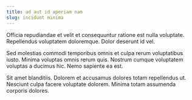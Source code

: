```yaml
---
title: ad aut id aperiam nam
slug: incidunt minima
---
```


Officia repudiandae et velit et consequuntur ratione est nulla voluptate. Repellendus voluptatem doloremque. Dolor deserunt id vel.

Sed molestias commodi temporibus omnis et culpa rerum voluptatibus iusto. Minima voluptas omnis rerum quis. Nostrum cumque voluptatem voluptas a ducimus hic. Nemo sapiente ea est.

Sit amet blanditiis. Dolorem et accusamus dolores totam repellendus ut. Nesciunt culpa facere voluptate dolorem. Minima totam assumenda corporis dolores.
